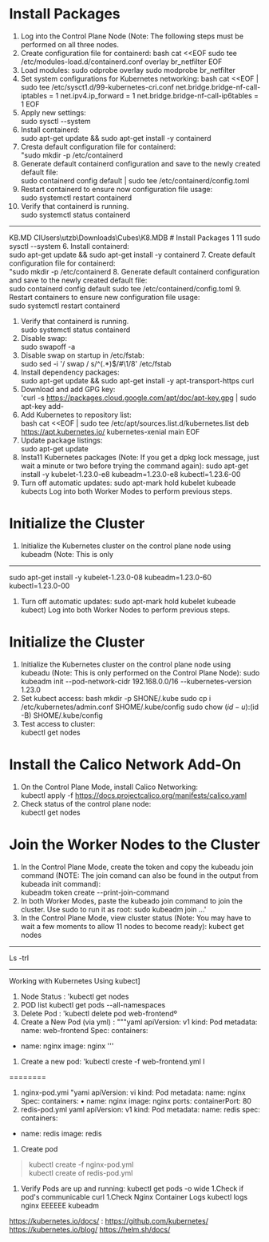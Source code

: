 # Install Packages
1. Log into the Control Plane Node (Note: The following steps must be performed on all three nodes.
1. Create configuration file for containerd:
bash
cat <<EOF sudo tee /etc/modules-load.d/containerd.conf
overlay
br_netfilter
EOF
3. Load modules:
sudo odprobe overlay
sudo modprobe br_netfilter
4. Set system configurations for Kubernetes networking:
bash
cat <<EOF | sudo tee /etc/sysct1.d/99-kubernetes-cri.conf
net.bridge.bridge-nf-call-iptables = 1
net.ipv4.ip_forward = 1
net.bridge.bridge-nf-call-ip6tables = 1
EOF
5. Apply new settings:<br>
sudo sysctl --system
6. Install containerd:<br>
sudo apt-get update && sudo apt-get install -y containerd
7. Cresta default configuration file for containerd:<br>
"sudo mkdir -p /etc/containerd
8. Generate default containerd configuration and save to the newly created default file:<br>
sudo containerd config default | sudo tee /etc/containerd/config.toml
9. Restart containerd to ensure now configuration file usage:<br>
sudo systemctl restart containerd
1. Verify that containerd is running.<br>
sudo systemctl status containerd


------

KB.MD ClUsers\utzb\Downloads\Cubes\K8.MDB # Install Packages
1 11
sudo sysctl --system
6. Install containerd: <br>
sudo apt-get update && sudo apt-get install -y containerd
7. Create default configuration file for containerd:<br>
"sudo mkdir -p /etc/containerd
8. Generate default containerd configuration and save to the newly created default file:<br>
sudo containerd config default sudo tee /etc/containerd/config.toml
9. Restart containers to ensure new configuration file usage:<br>
sudo systemctl restart containerd
1. Verify that containerd is running.<br>
sudo systemctl status containerd
1. Disable swap:<br>
sudo swapoff -a
1. Disable swap on startup in /etc/fstab:<br>
sudo sed -i '/ swap / s/^\(.*\)$/#\1/8' /etc/fstab
1. Install dependency packages:<br>
sudo apt-get update && sudo apt-get install -y apt-transport-https curl
1. Download and add GPG key:<br>
'curl -s https://packages.cloud.google.com/apt/doc/apt-key.gpg | sudo apt-key add-
1. Add Kubernetes to repository list:<br>
bash
cat <<EOF | sudo tee /etc/apt/sources.list.d/kubernetes.list
deb https://apt.kubernetes.io/ kubernetes-xenial main
EOF
16. Update package listings:<br>
sudo apt-get update
1. Insta11 Kubernetes packages
(Note: If you get a dpkg lock message, just wait a minute or two before trying the command again):
sudo apt-get install -y kubelet-1.23.0-e8 kubeadm=1.23.0-e8 kubectl=1.23.6-00
1. Turn off automatic updates:
sudo apt-mark hold kubelet kubeade kubects
Log into both Worker Modes to perform previous steps.
# Initialize the Cluster
1. Initialize the Kubernetes cluster on the control plane node using kubeadm (Note: This is only



_____

sudo apt-get install -y kubelet-1.23.0-08 kubeadm=1.23.0-60 kubectl=1.23.0-00
1. Turn off automatic updates:
sudo apt-mark hold kubelet kubeade kubect)
Log into both Worker Nodes to perform previous steps.
# Initialize the Cluster
1. Initialize the Kubernetes cluster on the control plane node using kubeadu (Note: This is only
performed on the Control Plane Node):
sudo kubeadm init --pod-network-cidr 192.168.0.0/16 --kubernetes-version 1.23.0
1. Set kubect access:
bash
mkdir -p SHONE/.kube
sudo cp i /etc/kubernetes/admin.conf SHOME/.kube/config
sudo chow $(id -u):$(id -B) SHOME/.kube/config
1. Test access to cluster:<br>
kubectl get nodes
# Install the Calico Network Add-On
1. On the Control Plane Mode, install Calico Networking:<br>
kubectl apply -f https://docs.projectcalico.org/manifests/calico.yaml
2. Check status of the control plane node:<br>
kubectl get nodes
# Join the Worker Nodes to the Cluster
1. In the Control Plane Mode, create the token and copy the kubeadu join command (NOTE: The join
comand can also be found in the output from kubeada init command): <br>
kubeadm token create --print-join-command
1. In both Worker Modes, paste the kubeado join command to join the cluster. Use sudo to run it as
root:
sudo kubeadm join ...'
1. In the Control Plane Mode, view cluster status (Note: You may have to wait a few moments to
allow 11 nodes to become ready):
kubect get nodes


---



Ls -trl










-------------------------
Working with Kubernetes Using kubect]
1. Node Status : 'kubectl get nodes
1. POD list kubectl get pods --all-namespaces
1. Delete Pod : 'kubectl delete pod web-frontendº
1. Create a New Pod (via yml) :
"""yaml
apiVersion: v1
kind: Pod
metadata:
name: web-frontend
Spec:
containers:
- name: nginx
image: nginx
'''

1. Create a new pod: 'kubectl creste -f web-frontend.yml I

========
1. nginx-pod.ymi
"yami
apiVersion: vi
kind: Pod
metadata:
name: nginx
Spec:
containers:
• name: nginx
image: nginx
ports:
containerPort: 80
1. redis-pod.yml
yaml
apiVersion: v1
kind: Pod
metadata:
name: redis
spec:
containers:
- name: redis
image: redis
1. Create pod
>kubectl create -f nginx-pod.yml<br>
kubectl create of redis-pod.yml
1. Verify Pods are up and running:
kubectl get pods -o wide
1.Check if pod's communicable
curl <nginx IP address>
1.Check Nginx Container Logs
kubectl logs nginx
EEEEEE
kubeadm


 https://kubernetes.io/docs/
: https://github.com/kubernetes/
https://kubernetes.io/blog/ https://helm.sh/docs/

